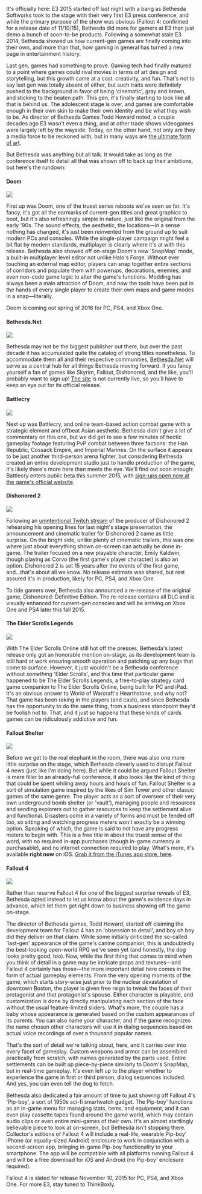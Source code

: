 <!--t Bethesda @ E3 2015 Roundup - Gaming, All Grown Up t-->
<!--tag 2015,archive,gaming,news,thinkboxly tag-->
<!--image /content/images/bethesda-e3-2015-roundup/E3-2015-Feature-Bethesda-1024x576.png image-->
  
It's officially here: E3 2015 started off last night with a bang as Bethesda Softworks took to the stage with their very first E3 press conference, and while the primary purpose of the show was obvious (Fallout 4: confirmed for a release date of 11/10/15), Bethesda did more for gamers at E3 than just demo a bunch of soon-to-be products. Following a somewhat stale E3 2014, Bethesda showed us how current-gen games are finally coming into their own, and more than that, how gaming in general has turned a new page in entertainment history.  
  
Last gen, games had something to prove. Gaming tech had finally matured to a point where games could rival movies in terms of art design and storytelling, but this growth came at a cost: creativity, and fun. That's not to say last gen was totally absent of either, but such traits were definitely pushed to the background in favor of being 'cinematic', gray and brown, and sticking to the beaten path. This gen, it's finally starting to look like all that is behind us. The adolescent stage is over, and games are comfortable enough in their own skin to make their own identity and be what they wish to be. As director of Bethesda Games Todd Howard noted, a couple decades ago E3 wasn't even a thing, and at other trade shows videogames were largely left by the wayside. Today, on the other hand, not only are they a media force to be reckoned with, but in many ways are [the ultimate form of art](https://lucasc.me/post/why-videogames-are-ultimate-art-form).  
  
But Bethesda was anything but all talk. It would take as long as the conference itself to detail all that was shown off to back up their ambitions, but here's the rundown:  
  

#### Doom

  
[![](/content/images/bethesda-e3-2015-roundup/doom_e3_2015_2_Cyberdemon.jpg)](/content/images/bethesda-e3-2015-roundup/doom_e3_2015_2_Cyberdemon.jpg)  
  
First up was Doom, one of the truest series reboots we've seen so far. It's fancy, it's got all the earmarks of current-gen titles and great graphics to boot, but it's also refreshingly simple in nature, just like the original from the early '90s. The sound effects, the aesthetic, the locations—in a sense nothing has changed, it's just been reinvented from the ground up to suit modern PCs and consoles. While the single-player campaign might feel a bit flat by modern standards, multiplayer is clearly where it's at with this release. Bethesda also showed off on-stage Doom's new 'SnapMap' mode, a built-in multiplayer level editor not unlike Halo's Forge. Without ever touching an external map editor, players can snap together entire sections of corridors and populate them with powerups, decorations, enemies, and even non-code game logic to alter the game's functions. Modding has always been a main attraction of Doom, and now the tools have been put in the hands of every single player to create their own maps and game modes in a snap—literally.  
  
Doom is coming out spring of 2016 for PC, PS4, and Xbox One.  
  

#### Bethesda.Net

  
[![](/content/images/bethesda-e3-2015-roundup/besthesdanet-850x560.jpg)](/content/images/bethesda-e3-2015-roundup/besthesdanet-850x560.jpg)  
  
Bethesda may not be the biggest publisher out there, but over the past decade it has accumulated quite the catalog of strong titles nonetheless. To accommodate them all and their respective communities, [Bethesda.Net](https://bethesda.net/) will serve as a central hub for all things Bethesda moving forward. If you fancy yourself a fan of games like Skyrim, Fallout, Dishonored, and the like, you'll probably want to sign up! [The site](https://bethesda.net/) is not currently live, so you'll have to keep an eye out for its official release.  
  

#### Battlecry

  
[![](/content/images/bethesda-e3-2015-roundup/112847.battlecry-6-1024x576.png)](/content/images/bethesda-e3-2015-roundup/112847.battlecry-6-1024x576.png)  
  
Next up was Battlecry, and online team-based action combat game with a strategic element and offbeat Asian aesthetic. Bethesda didn't give a lot of commentary on this one, but we did get to see a few minutes of hectic gameplay footage featuring PvP combat between three factions: the Han Republic, Cossack Empire, and Imperial Marines. On the surface it appears to be just another third-person arena fighter, but considering Bethesda created an entire development studio just to handle production of the game, it's likely there's more here than meets the eye. We'll find out soon enough: Battlecry enters public beta this summer 2015, with [sign-ups open now at the game's official website](https://battlecrythegame.com/).  
  

#### Dishonored 2

  
[![](/content/images/bethesda-e3-2015-roundup/2884017-dishonored2.jpg)](/content/images/bethesda-e3-2015-roundup/2884017-dishonored2.jpg)  
  
Following an [unintentional Twitch stream](https://www.youtube.com/watch?v=8IRsdy0WLQU) of the producer of Dishonored 2 rehearsing his opening lines for last night's stage presentation, the announcement and cinematic trailer for Dishonored 2 came as little surprise. On the bright side, unlike plenty of cinematic trailers, this was one where just about everything shown on-screen can actually be done in-game. The trailer focused on a new playable character, Emily Kaldwin, though playing as Corvo (the first game's player character) is also an option. Dishonored 2 is set 15 years after the events of the first game, and...that's about all we know. No release estimate was shared, but rest assured it's in production, likely for PC, PS4, and Xbox One.  
  
To tide gamers over, Bethesda also announced a re-release of the original game, Dishonored: Definitive Edition. The re-release contains all DLC and is visually enhanced for current-gen consoles and will be arriving on Xbox One and PS4 later this fall 2015. 
  

#### The Elder Scrolls Legends

  
[![](/content/images/bethesda-e3-2015-roundup/hqdefault.jpg)](/content/images/bethesda-e3-2015-roundup/hqdefault.jpg)  
  
With The Elder Scrolls Online still hot off the presses, Bethesda's latest release only got an honorable mention on-stage, as its development team is still hard at work ensuring smooth operation and patching up any bugs that come to surface. However, it just wouldn't be a Bethesda conference without _something_ 'Elder Scrolls', and this time that particular game happened to be The Elder Scrolls Legends, a free-to-play strategy card game companion to The Elder Scrolls Online, being built for PC and iPad. It's an obvious answer to World of Warcraft's Hearthstone, and why not? That game has been raking in the players (and cash), and since Bethesda has the opportunity to do the same thing, from a business standpoint they'd be foolish not to. That, and it just so happens that these kinds of cards games can be ridiculously addictive and fun.  
  

#### Fallout Shelter

  
[![](/content/images/bethesda-e3-2015-roundup/Fallout-Shelter-overseer.png)](/content/images/bethesda-e3-2015-roundup/Fallout-Shelter-overseer.png)  
  
Before we get to the real elephant in the room, there was also one more little surprise on the stage, which Bethesda cleverly used to disrupt Fallout 4 news (just like I'm doing here). But while it could be argued Fallout Shelter is mere filler to an already-full conference, it also looks like the kind of thing that could be spent whiling away hours and hours of fun. Fallout Shelter is a sort of simulation game inspired by the likes of Sim Tower and other classic games of the same genre. The player acts as a sort of overseer of their very own underground bomb shelter (or 'vault'), managing people and resources and sending explorers out to gather resources to keep the settlement alive and functional. Disasters come in a variety of forms and must be fended off too, so sitting and watching progress meters won't exactly be a winning option. Speaking of which, the game is said to not have any progress meters to begin with. This is a free title in about the truest sense of the word, with no required in-app purchases (though in-game currency _is_ purchasable), and no internet connection required to play. What's more, it's available **right now** on iOS. [Grab it from the iTunes app store, here](https://itunes.apple.com/us/app/fallout-shelter/id991153141?mt=8).  
  

#### Fallout 4

  
[![](/content/images/bethesda-e3-2015-roundup/2877843-fallout4_trailer_end_1433355589-1024x576.png)](/content/images/bethesda-e3-2015-roundup/2877843-fallout4_trailer_end_1433355589-1024x576.png)  
  
Rather than reserve Fallout 4 for one of the biggest surprise reveals of E3, Bethesda opted instead to let us know about the game's existence days in advance, which let them get right down to business showing off the game on-stage.  
  
The director of Bethesda games, Todd Howard, started off claiming the development team for Fallout 4 has an 'obsession to detail', and boy oh boy did they deliver on that claim. While some initially criticized the so-called 'last-gen' appearance of the game's canine companion, this is undoubtedly the best-looking open-world RPG we've seen yet (and honestly, the dog looks pretty good, too). Now, while the first thing that comes to mind when you think of detail in a game may be intricate props and textures—and Fallout 4 certainly has those—the more important detail here comes in the form of actual gameplay elements. From the very opening moments of the game, which starts story-wise just prior to the nuclear devastation of downtown Boston, the player is given free reign to tweak the faces of their protagonist and that protagonist's spouse. Either character is playable, and customization is done by directly manipulating each section of the face without the usual feature-limited sliders. What's more, the couple has a baby whose appearance is generated based on the custom appearances of its parents. You can also name your character, and if the game recognizes the name chosen other characters will use it in dialog sequences based on actual voice recordings of over a thousand popular names.  
  
That's the sort of detail we're talking about, here, and it carries over into every facet of gameplay. Custom weapons and armor can be assembled practically from scratch, with names generated by the parts used. Entire settlements can be built up piece-by-piece similarly to Doom's SnapMap, but in real-time gameplay. It's even left up to the player whether to experience the game in first or third person, dialog sequences included. And yes, you can even tell the dog to fetch.  
  
Bethesda also dedicated a fair amount of time to just showing off Fallout 4's 'Pip-boy', a sort of 1950s sci-fi smartwatch gadget. The Pip-boy' functions as an in-game menu for managing stats, items, and equipment, and it can even play cassette tapes found around the game world, which may contain audio clips or even entire mini-games of their own. It's an almost startlingly believable piece to look at on-screen, but Bethesda isn't stopping there. Collector's editions of Fallout 4 will include a real-life, wearable Pip-boy' iPhone (or equally-sized Android) enclosure to work in conjunction with a second-screen app, bringing in-game Pip-boy functionality to your smartphone. The app will be compatible with all platforms running Fallout 4 and will be a free download for iOS and Android (no Pip-boy' enclosure required).  
  
Fallout 4 is slated for release November 10, 2015 for PC, PS4, and Xbox One. For more E3, stay tuned to ThinkBoxly.
